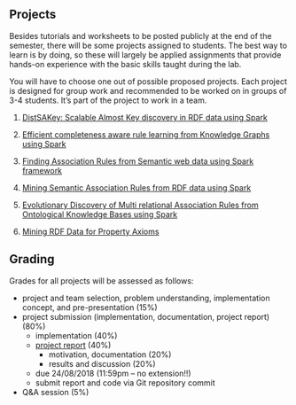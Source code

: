 ## Projects

Besides tutorials and worksheets to be posted publicly at the end of the semester, there will be some projects assigned to students. The best way to learn is by doing, so these will largely be applied assignments that provide hands-on experience with the basic skills taught during the lab.

You will have to choose one out of possible proposed projects. Each project is designed for group work and recommended to be worked on in groups of 3-4 students. It’s part of the project to work in a team.

1. [DistSAKey: Scalable Almost Key discovery in RDF data using Spark](project1)

1. [Efficient completeness aware rule learning from Knowledge Graphs using Spark](project2)

1. [Finding Association Rules from Semantic web data using Spark framework](project3)

1. [Mining Semantic Association Rules from RDF data using Spark](project4)

1. [Evolutionary Discovery of Multi relational Association Rules from Ontological Knowledge Bases using Spark](project5)

1. [Mining RDF Data for Property Axioms](project6)


## Grading
Grades for all projects will be assessed as follows:
- project and team selection, problem understanding, implementation concept, and pre-presentation (15%)
- project submission (implementation, documentation, project report) (80%)
  - implementation (40%)
  - [project report](https://docs.google.com/document/d/1HE5otXE3eHt-qc-bn3iEnOuH7OlJuhxnSLWJmNluneo/edit?usp=sharing) (40%)
    - motivation, documentation (20%)
    - results and discussion (20%)
  - due 24/08/2018 (11:59pm – no extension!!)
  - submit report and code via Git repository commit
- Q&A session (5%)
